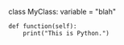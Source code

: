 <!-- >>>>>> BEGIN GENERATED FILE (include): SOURCE test/include/templates/python_markdown.md -->
<!-- >>>>>> BEGIN INCLUDED FILE (:markdown): SOURCE test/include/includes/python.py -->

class MyClass:
    variable = "blah"

    def function(self):
        print("This is Python.")
<!-- <<<<<< END INCLUDED FILE (:markdown): SOURCE test/include/includes/python.py -->
<!-- <<<<<< END GENERATED FILE (include): SOURCE test/include/templates/python_markdown.md -->
